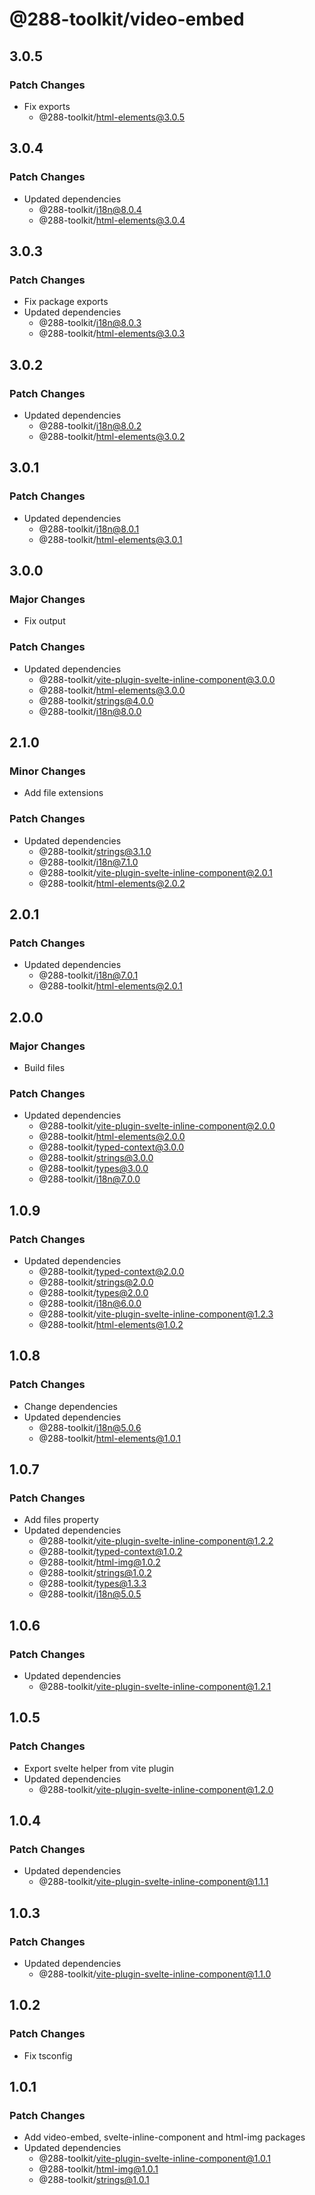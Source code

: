 # @288-toolkit/video-embed

## 3.0.5

### Patch Changes

- Fix exports
  - @288-toolkit/html-elements@3.0.5

## 3.0.4

### Patch Changes

- Updated dependencies
  - @288-toolkit/i18n@8.0.4
  - @288-toolkit/html-elements@3.0.4

## 3.0.3

### Patch Changes

- Fix package exports
- Updated dependencies
  - @288-toolkit/i18n@8.0.3
  - @288-toolkit/html-elements@3.0.3

## 3.0.2

### Patch Changes

- Updated dependencies
  - @288-toolkit/i18n@8.0.2
  - @288-toolkit/html-elements@3.0.2

## 3.0.1

### Patch Changes

- Updated dependencies
  - @288-toolkit/i18n@8.0.1
  - @288-toolkit/html-elements@3.0.1

## 3.0.0

### Major Changes

- Fix output

### Patch Changes

- Updated dependencies
  - @288-toolkit/vite-plugin-svelte-inline-component@3.0.0
  - @288-toolkit/html-elements@3.0.0
  - @288-toolkit/strings@4.0.0
  - @288-toolkit/i18n@8.0.0

## 2.1.0

### Minor Changes

- Add file extensions

### Patch Changes

- Updated dependencies
  - @288-toolkit/strings@3.1.0
  - @288-toolkit/i18n@7.1.0
  - @288-toolkit/vite-plugin-svelte-inline-component@2.0.1
  - @288-toolkit/html-elements@2.0.2

## 2.0.1

### Patch Changes

- Updated dependencies
  - @288-toolkit/i18n@7.0.1
  - @288-toolkit/html-elements@2.0.1

## 2.0.0

### Major Changes

- Build files

### Patch Changes

- Updated dependencies
  - @288-toolkit/vite-plugin-svelte-inline-component@2.0.0
  - @288-toolkit/html-elements@2.0.0
  - @288-toolkit/typed-context@3.0.0
  - @288-toolkit/strings@3.0.0
  - @288-toolkit/types@3.0.0
  - @288-toolkit/i18n@7.0.0

## 1.0.9

### Patch Changes

- Updated dependencies
  - @288-toolkit/typed-context@2.0.0
  - @288-toolkit/strings@2.0.0
  - @288-toolkit/types@2.0.0
  - @288-toolkit/i18n@6.0.0
  - @288-toolkit/vite-plugin-svelte-inline-component@1.2.3
  - @288-toolkit/html-elements@1.0.2

## 1.0.8

### Patch Changes

- Change dependencies
- Updated dependencies
  - @288-toolkit/i18n@5.0.6
  - @288-toolkit/html-elements@1.0.1

## 1.0.7

### Patch Changes

- Add files property
- Updated dependencies
  - @288-toolkit/vite-plugin-svelte-inline-component@1.2.2
  - @288-toolkit/typed-context@1.0.2
  - @288-toolkit/html-img@1.0.2
  - @288-toolkit/strings@1.0.2
  - @288-toolkit/types@1.3.3
  - @288-toolkit/i18n@5.0.5

## 1.0.6

### Patch Changes

- Updated dependencies
  - @288-toolkit/vite-plugin-svelte-inline-component@1.2.1

## 1.0.5

### Patch Changes

- Export svelte helper from vite plugin
- Updated dependencies
  - @288-toolkit/vite-plugin-svelte-inline-component@1.2.0

## 1.0.4

### Patch Changes

- Updated dependencies
  - @288-toolkit/vite-plugin-svelte-inline-component@1.1.1

## 1.0.3

### Patch Changes

- Updated dependencies
  - @288-toolkit/vite-plugin-svelte-inline-component@1.1.0

## 1.0.2

### Patch Changes

- Fix tsconfig

## 1.0.1

### Patch Changes

- Add video-embed, svelte-inline-component and html-img packages
- Updated dependencies
  - @288-toolkit/vite-plugin-svelte-inline-component@1.0.1
  - @288-toolkit/html-img@1.0.1
  - @288-toolkit/strings@1.0.1
